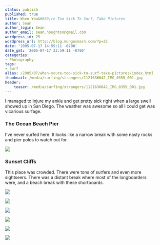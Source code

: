 ```yaml
---
status: publish
published: true
title: When You&#039;re Too Sick To Surf, Take Pictures
author: Sean
author_login: Sean
author_email: sean.houghton@gmail.com
wordpress_id: 25
wordpress_url: http://blog.mungosmash.com/?p=25
date: '2005-07-17 14:59:11 -0700'
date_gmt: '2005-07-17 22:59:11 -0700'
categories:
- Photography
tags:
- Surf
alias: /2005/07/when-youre-too-sick-to-surf-take-pictures/index.html
thumbnail: /media/surfing/strangers/1121636642_IMG_0355_001.jpg
header:
    teaser: /media/surfing/strangers/1121636642_IMG_0355_001.jpg
---
```

I managed to injure my ankle and get pretty sick right when a large swell showed up in San Diego.  The weather was awesome so all I could get was vicarious surfage.

### The Ocean Beach Pier

I've never surfed here.  It looks like a narrow break with some nasty rocks and pier poles to watch out for.

![]({{site.url_root}}/media/surfing/strangers/1121636642_IMG_0355_001.jpg)

### Sunset Cliffs

This place was crowded.  There were tons of surfers and even more sightseers.  There was a distant break where most of the longboarders were, and a beach break with these shortboards.

![]({{site.url_root}}/media/surfing/strangers/1122353525_CRW_3193.jpg)

![]({{site.url_root}}/media/surfing/strangers/1122353583_CRW_3212.jpg)

![]({{site.url_root}}/media/surfing/strangers/1122353668_CRW_3219.jpg)

![]({{site.url_root}}/media/surfing/strangers/1122353733_CRW_3256.jpg)

![]({{site.url_root}}/media/surfing/strangers/1122437680_CRW_3314.jpg)

![]({{site.url_root}}/media/surfing/strangers/SurfPanoramicDesktop.jpg)
